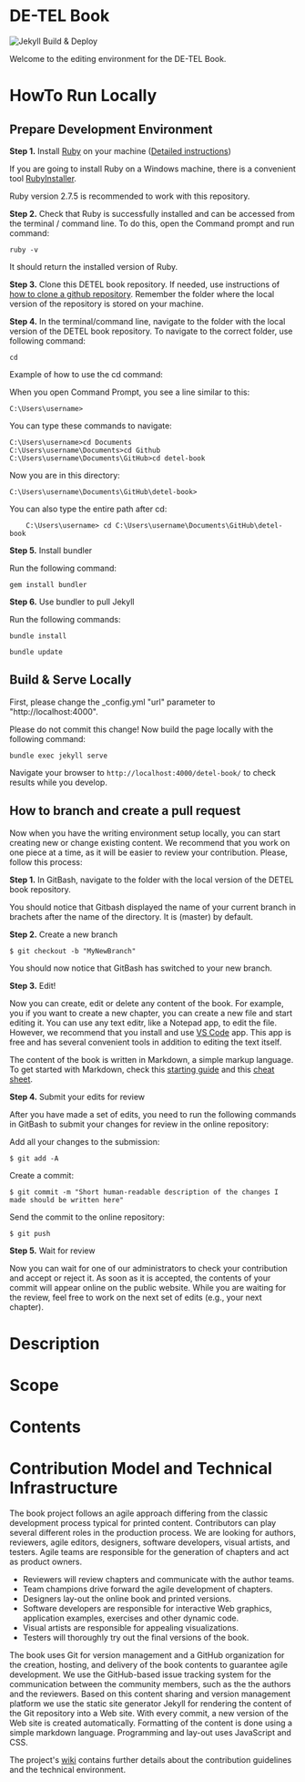 # DE-TEL Book

![Jekyll Build & Deploy](https://github.com/ea-tel/detel-book/workflows/Jekyll%20Build%20&%20Deploy/badge.svg)

Welcome to the editing environment for the DE-TEL Book.

# HowTo Run Locally

## Prepare Development Environment

__Step 1.__ Install [Ruby](https://www.ruby-lang.org) on your machine ([Detailed instructions](https://jekyllrb.com/docs/installation/))

If you are going to install Ruby on a Windows machine, there is a convenient tool [RubyInstaller](https://rubyinstaller.org/downloads/).

Ruby version 2.7.5 is recommended to work with this repository.

__Step 2.__ Check that Ruby is successfully installed and can be accessed from the terminal / command line.
To do this, open the Command prompt and run command:
   
    ruby -v
   
It should return the installed version of Ruby.

__Step 3.__ Clone this DETEL book repository. If needed, use instructions of [how to clone a github repository](https://docs.github.com/en/repositories/creating-and-managing-repositories/cloning-a-repository). Remember the folder where the local version of the repository is stored on your machine.


__Step 4.__ In the terminal/command line, navigate to the folder with the local version of the DETEL book repository. To navigate to the correct folder, use following command:

    cd

Example of how to use the cd command:

When you open Command Prompt, you see a line similar to this:

    C:\Users\username>

You can type these commands to navigate:
    
    C:\Users\username>cd Documents
    C:\Users\username\Documents>cd Github
    C:\Users\username\Documents\GitHub>cd detel-book

Now you are in this directory:

    C:\Users\username\Documents\GitHub\detel-book>

You can also type the entire path after cd:

        C:\Users\username> cd C:\Users\username\Documents\GitHub\detel-book

__Step 5.__ Install bundler

Run the following command:


    gem install bundler

__Step 6.__ Use bundler to pull Jekyll

Run the following commands:

    bundle install
    
    bundle update

## Build & Serve Locally

First, please change the _config.yml "url" parameter to "http://localhost:4000".

Please do not commit this change!
Now build the page locally with the following command:

    bundle exec jekyll serve

 Navigate your browser to `http://localhost:4000/detel-book/` to check results while you develop.

## How to branch and create a pull request 

Now when you have the writing environment setup locally, you can start creating new or change existing content. We recommend that you work on one piece at a time, as it will be easier to review your contribution. Please, follow this process:

__Step 1.__ In GitBash, navigate to the folder with the local version of the DETEL book repository.

You should  notice that Gitbash displayed the name of your current branch in brachets after the name of the directory. It is (master) by default.

__Step 2.__ Create a new branch

    $ git checkout -b "MyNewBranch"

You should now notice that GitBash has switched to your new branch.

__Step 3.__ Edit!

Now you can create, edit or delete any content of the book. For example, you if you want to create a new chapter, you can create a new file and start editing it. You can use any text editr, like a Notepad app, to edit the file. However, we recommend that you install and use [VS Code](https://code.visualstudio.com/) app. This app is free and has several convenient tools in addition to editing the text itself.

The content of the book is written in Markdown, a simple markup language. To get started with Markdown, check this [starting guide](https://www.markdownguide.org/getting-started/) and this [cheat sheet](https://www.markdownguide.org/cheat-sheet/).

__Step 4.__ Submit your edits for review

After you have made a set of edits, you need to run the following commands in GitBash to submit your changes for review in the online repository:

Add all your changes to the submission:

    $ git add -A

Create a commit:

    $ git commit -m "Short human-readable description of the changes I made should be written here"

Send the commit to the online repository:

    $ git push

__Step 5.__ Wait for review

Now you can wait for one of our administrators to check your contribution and accept or reject it. As soon as it is accepted, the contents of your commit will appear online on the public website. While you are waiting for the review, feel free to work on the next set of edits (e.g., your next chapter).

# Description



# Scope

# Contents



# Contribution Model and Technical Infrastructure

The book project follows an agile approach differing from the classic development process typical for printed content.
Contributors can play several different roles in the production process.
We are looking for authors, reviewers, agile editors, designers, software developers, visual artists, and testers.
Agile teams are responsible for the generation of chapters and act as product owners. 

* Reviewers will review chapters and communicate with the author teams. 
* Team champions drive forward the agile development of chapters. 
* Designers lay-out the online book and printed versions. 
* Software developers are responsible for interactive Web graphics, application examples, exercises and other dynamic code. 
* Visual artists are responsible for appealing visualizations. 
* Testers will thoroughly try out the final versions of the book.

The book uses Git for version management and a GitHub organization for the creation, hosting, and delivery of the book contents to guarantee agile development.
We use the GitHub-based issue tracking system for the communication between the community members, such as the the authors and the reviewers.
Based on this content sharing and version management platform we use the static site generator Jekyll for rendering the content of the Git repository into a Web site.
With every commit, a new version of the Web site is created automatically.
Formatting of the content is done using a simple markdown language.
Programming and lay-out uses JavaScript and CSS.

The project's [wiki](https://github.com/ea-tel/detel-book/wiki) contains further details about the contribution guidelines and the technical environment.